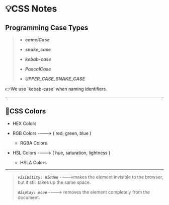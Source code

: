 # :bulb:CSS Notes

## Programming Case Types

> - ***camelCase***
>
> - ***snake_case***
>
> - ***kebab-case***
>
> - ***PascalCase***
>
> - ***UPPER_CASE_SNAKE_CASE***

:point_right:We use 'kebab-case' when naming identifiers.

---

## :art:CSS Colors

- HEX Colors

- RGB Colors ----> ( red, green, blue )
  - RGBA Colors

- HSL Colors ----> ( hue, saturation, lightness )

  - HSLA Colors

---

>
> ***`visibility: hidden`*** ---->makes the element invisible to the browser, but it still takes up the same space.  
>
>***`display: none`*** ----> removes the element completely from the document.
>
